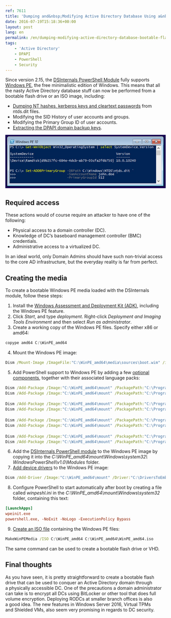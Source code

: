 ```yaml
---
ref: 7611
title: 'Dumping and&nbsp;Modifying Active Directory Database Using a&nbsp;Bootable Flash Drive'
date: 2016-07-19T15:18:36+00:00
layout: post
lang: en
permalink: /en/dumping-modifying-active-directory-database-bootable-flash-drive/
tags:
    - 'Active Directory'
    - DPAPI
    - PowerShell
    - Security
---
```


Since version 2.15, the [DSInternals PowerShell Module](https://github.com/MichaelGrafnetter/DSInternals) fully supports [Windows PE](https://msdn.microsoft.com/en-us/windows/hardware/commercialize/manufacture/desktop/winpe-intro), the free minimalistic edition of Windows. This means that all the nasty Active Directory database stuff can now be performed from a bootable flash drive or an ISO image, including:

- [Dumping NT hashes, kerberos keys and cleartext passwords](/en/dumping-ntds-dit-files-using-powershell/) from ntds.dit files.
- Modifying the SID History of user accounts and groups.
- Modifying the Primary Group ID of user accounts.
- [Extracting the DPAPI domain backup keys](/en/retrieving-dpapi-backup-keys-from-active-directory/).

![Windows PE DSInternals](../../assets/images/winpe.png)

<!--more-->
## Required access

These actions would of course require an attacker to have one of the following:

- Physical access to a domain controller (DC).
- Knowledge of DC’s baseboard management controller (BMC) credentials.
- Administrative access to a virtualized DC.

In an ideal world, only Domain Admins should have such non-trivial access to the core AD infrastructure, but the everyday reality is far from perfect.

## Creating the media

To create a bootable Windows PE media loaded with the DSInternals module, follow these steps:

1. Install the [Windows Assessment and Deployment Kit (ADK)](https://go.microsoft.com/fwlink/p/?LinkId=526803), including the Windows PE feature.
2. Click *Start*, and type *deployment*. Right-click *Deployment and Imaging Tools Environment* and then select *Run as administrator*.
3. Create a working copy of the Windows PE files. Specify either x86 or amd64:
```bat
copype amd64 C:\WinPE_amd64
```
4. Mount the Windows PE image:
```bat
Dism /Mount-Image /ImageFile:"C:\WinPE_amd64\media\sources\boot.wim" /index:1 /MountDir:"C:\WinPE_amd64\mount"
```
5. Add PowerShell support to Windows PE by adding a few [optional components](https://msdn.microsoft.com/en-us/windows/hardware/commercialize/manufacture/desktop/winpe-add-packages--optional-components-reference), together with their associated language packs:
```bat
Dism /Add-Package /Image:"C:\WinPE_amd64\mount" /PackagePath:"C:\Program Files\Windows Kits\10\Assessment and Deployment Kit\Windows Preinstallation Environment\amd64\WinPE_OCs\WinPE-WMI.cab"
Dism /Add-Package /Image:"C:\WinPE_amd64\mount" /PackagePath:"C:\Program Files\Windows Kits\10\Assessment and Deployment Kit\Windows Preinstallation Environment\amd64\WinPE_OCs\en-us\WinPE-WMI_en-us.cab"
    
Dism /Add-Package /Image:"C:\WinPE_amd64\mount" /PackagePath:"C:\Program Files\Windows Kits\10\Assessment and Deployment Kit\Windows Preinstallation Environment\amd64\WinPE_OCs\WinPE-NetFX.cab"
Dism /Add-Package /Image:"C:\WinPE_amd64\mount" /PackagePath:"C:\Program Files\Windows Kits\10\Assessment and Deployment Kit\Windows Preinstallation Environment\amd64\WinPE_OCs\en-us\WinPE-NetFX_en-us.cab"
    
Dism /Add-Package /Image:"C:\WinPE_amd64\mount" /PackagePath:"C:\Program Files\Windows Kits\10\Assessment and Deployment Kit\Windows Preinstallation Environment\amd64\WinPE_OCs\WinPE-Scripting.cab"
Dism /Add-Package /Image:"C:\WinPE_amd64\mount" /PackagePath:"C:\Program Files\Windows Kits\10\Assessment and Deployment Kit\Windows Preinstallation Environment\amd64\WinPE_OCs\en-us\WinPE-Scripting_en-us.cab"
    
Dism /Add-Package /Image:"C:\WinPE_amd64\mount" /PackagePath:"C:\Program Files\Windows Kits\10\Assessment and Deployment Kit\Windows Preinstallation Environment\amd64\WinPE_OCs\WinPE-PowerShell.cab"
Dism /Add-Package /Image:"C:\WinPE_amd64\mount" /PackagePath:"C:\Program Files\Windows Kits\10\Assessment and Deployment Kit\Windows Preinstallation Environment\amd64\WinPE_OCs\en-us\WinPE-PowerShell_en-us.cab"
```
6. Add the [DSInternals PowerShell module](https://github.com/MichaelGrafnetter/DSInternals/releases) to the Windows PE image by copying it into the *C:\\WinPE\_amd64\\mount\\Windows\\system32\\ WindowsPowerShell\\v1.0\\Modules* folder.
7. [Add device drivers](https://msdn.microsoft.com/en-us/windows/hardware/commercialize/manufacture/desktop/winpe-add-drivers) to the Windows PE image:
```bat
Dism /Add-Driver /Image:"C:\WinPE_amd64\mount" /Driver:"C:\DriversToEmbed" /Recurse
```
8. Configure PowerShell to start automatically after boot by creating a file called *winpeshl.ini* in the *C:\\WinPE\_amd64\\mount\\Windows\\system32* folder, containing this text:
```ini
[LaunchApps]
wpeinit.exe
powershell.exe, -NoExit -NoLogo -ExecutionPolicy Bypass
```
9. [Create an ISO file](https://msdn.microsoft.com/en-us/windows/hardware/commercialize/manufacture/desktop/makewinpemedia-command-line-options?f=255&MSPPError=-2147217396) containing the Windows PE files:
```bat
MakeWinPEMedia /ISO C:\WinPE_amd64 C:\WinPE_amd64\WinPE_amd64.iso
```
    
The&nbsp;same command can be used to&nbsp;create a&nbsp;bootable flash drive or&nbsp;VHD.

## Final thoughts

As&nbsp;you have seen, it is&nbsp;pretty straightforward to&nbsp;create a&nbsp;bootable flash drive that&nbsp;can be used to&nbsp;conquer an Active Directory domain through a&nbsp;physically accessible DC. One of&nbsp;the precautions a&nbsp;domain administrator can take is&nbsp;to&nbsp;encrypt all DCs using BitLocker or&nbsp;other tool that&nbsp;does full volume encryption. Deploying RODCs at smaller branch offices is&nbsp;also a&nbsp;good idea. The&nbsp;new features in&nbsp;Windows Server 2016, Virtual TPMs and&nbsp;Shielded VMs, also seem very promising in&nbsp;regards to&nbsp;DC security.